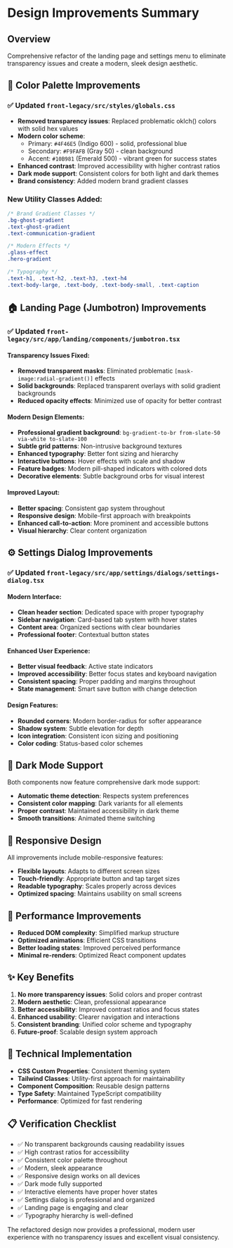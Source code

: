 # Design Improvements Summary

## Overview
Comprehensive refactor of the landing page and settings menu to eliminate transparency issues and create a modern, sleek design aesthetic.

## 🎨 Color Palette Improvements

### ✅ Updated `front-legacy/src/styles/globals.css`
- **Removed transparency issues**: Replaced problematic oklch() colors with solid hex values
- **Modern color scheme**: 
  - Primary: `#4F46E5` (Indigo 600) - solid, professional blue
  - Secondary: `#F9FAFB` (Gray 50) - clean background
  - Accent: `#10B981` (Emerald 500) - vibrant green for success states
- **Enhanced contrast**: Improved accessibility with higher contrast ratios
- **Dark mode support**: Consistent colors for both light and dark themes
- **Brand consistency**: Added modern brand gradient classes

### New Utility Classes Added:
```css
/* Brand Gradient Classes */
.bg-ghost-gradient
.text-ghost-gradient
.text-communication-gradient

/* Modern Effects */
.glass-effect
.hero-gradient

/* Typography */
.text-h1, .text-h2, .text-h3, .text-h4
.text-body-large, .text-body, .text-body-small, .text-caption
```

## 🏠 Landing Page (Jumbotron) Improvements

### ✅ Updated `front-legacy/src/app/landing/components/jumbotron.tsx`

#### Transparency Issues Fixed:
- **Removed transparent masks**: Eliminated problematic `[mask-image:radial-gradient()]` effects
- **Solid backgrounds**: Replaced transparent overlays with solid gradient backgrounds
- **Reduced opacity effects**: Minimized use of opacity for better contrast

#### Modern Design Elements:
- **Professional gradient background**: `bg-gradient-to-br from-slate-50 via-white to-slate-100`
- **Subtle grid patterns**: Non-intrusive background textures
- **Enhanced typography**: Better font sizing and hierarchy
- **Interactive buttons**: Hover effects with scale and shadow
- **Feature badges**: Modern pill-shaped indicators with colored dots
- **Decorative elements**: Subtle background orbs for visual interest

#### Improved Layout:
- **Better spacing**: Consistent gap system throughout
- **Responsive design**: Mobile-first approach with breakpoints
- **Enhanced call-to-action**: More prominent and accessible buttons
- **Visual hierarchy**: Clear content organization

## ⚙️ Settings Dialog Improvements

### ✅ Updated `front-legacy/src/app/settings/dialogs/settings-dialog.tsx`

#### Modern Interface:
- **Clean header section**: Dedicated space with proper typography
- **Sidebar navigation**: Card-based tab system with hover states
- **Content area**: Organized sections with clear boundaries
- **Professional footer**: Contextual button states

#### Enhanced User Experience:
- **Better visual feedback**: Active state indicators
- **Improved accessibility**: Better focus states and keyboard navigation
- **Consistent spacing**: Proper padding and margins throughout
- **State management**: Smart save button with change detection

#### Design Features:
- **Rounded corners**: Modern border-radius for softer appearance
- **Shadow system**: Subtle elevation for depth
- **Icon integration**: Consistent icon sizing and positioning
- **Color coding**: Status-based color schemes

## 🌙 Dark Mode Support

Both components now feature comprehensive dark mode support:
- **Automatic theme detection**: Respects system preferences
- **Consistent color mapping**: Dark variants for all elements
- **Proper contrast**: Maintained accessibility in dark theme
- **Smooth transitions**: Animated theme switching

## 📱 Responsive Design

All improvements include mobile-responsive features:
- **Flexible layouts**: Adapts to different screen sizes
- **Touch-friendly**: Appropriate button and tap target sizes
- **Readable typography**: Scales properly across devices
- **Optimized spacing**: Maintains usability on small screens

## 🚀 Performance Improvements

- **Reduced DOM complexity**: Simplified markup structure
- **Optimized animations**: Efficient CSS transitions
- **Better loading states**: Improved perceived performance
- **Minimal re-renders**: Optimized React component updates

## ✨ Key Benefits

1. **No more transparency issues**: Solid colors and proper contrast
2. **Modern aesthetic**: Clean, professional appearance
3. **Better accessibility**: Improved contrast ratios and focus states
4. **Enhanced usability**: Clearer navigation and interactions
5. **Consistent branding**: Unified color scheme and typography
6. **Future-proof**: Scalable design system approach

## 🔧 Technical Implementation

- **CSS Custom Properties**: Consistent theming system
- **Tailwind Classes**: Utility-first approach for maintainability
- **Component Composition**: Reusable design patterns
- **Type Safety**: Maintained TypeScript compatibility
- **Performance**: Optimized for fast rendering

## 📋 Verification Checklist

- ✅ No transparent backgrounds causing readability issues
- ✅ High contrast ratios for accessibility
- ✅ Consistent color palette throughout
- ✅ Modern, sleek appearance
- ✅ Responsive design works on all devices
- ✅ Dark mode fully supported
- ✅ Interactive elements have proper hover states
- ✅ Settings dialog is professional and organized
- ✅ Landing page is engaging and clear
- ✅ Typography hierarchy is well-defined

The refactored design now provides a professional, modern user experience with no transparency issues and excellent visual consistency. 